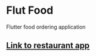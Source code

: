 # Flut Food

Flutter food ordering application

## [Link to restaurant app](https://github.com/akuadane/FlutFood-restaurant)

